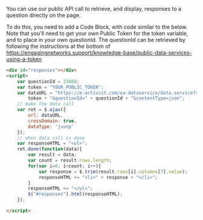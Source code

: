 You can use our public API call to retrieve, and display, responses to a question directly on the page. 

To do this, you need to add a Code Block, with code similar to the below. Note that you'll need to get your own Public Token for the token variable, and to place in your own questionId. The questionId can be retrieved by following the instructions at the bottom of https://engagingnetworks.support/knowledge-base/public-data-services-using-a-token

```html
<div id="responses"></div>
<script>
    var questionId = 23668;
    var token = "YOUR_PUBLIC_TOKEN";
    var dataURL = "https://e-activist.com/ea-dataservice/data.service?service=EaSupporterQuestionResponse&token=" + 
        token + "&questionId=" + questionId + "&contentType=json";
    // make the data call
    var ret = $.ajax({
    	url: dataURL,
    	crossDomain: true,
    	dataType: 'jsonp'
	});
	// when data call is done
	var responseHTML = "<ul>";
	ret.done(function(data){
	    var result = data;
	    var count = result.rows.length;
	    for(var i=0; i<count; i++){
	        var response = $.trim(result.rows[i].columns[7].value);
	        responseHTML += "<li>" + response + "</li>";
	    }
	    responseHTML += "</ul>";
	    $("#responses").html(responseHTML);
	});

</script>
```
